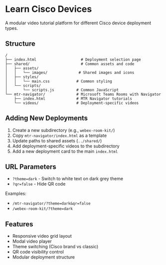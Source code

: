 # Learn Cisco Devices

A modular video tutorial platform for different Cisco device deployment types.

## Structure

```
/
├── index.html                    # Deployment selection page
├── shared/                       # Common assets and code
│   ├── assets/
│   │   └── images/              # Shared images and icons
│   ├── styles/
│   │   └── main.css            # Common styling
│   └── scripts/
│       └── scripts.js          # Common JavaScript
└── mtr-navigator/              # Microsoft Teams Rooms with Navigator
    ├── index.html              # MTR Navigator tutorials
    └── videos/                 # Deployment-specific videos
```

## Adding New Deployments

1. Create a new subdirectory (e.g., `webex-room-kit/`)
2. Copy `mtr-navigator/index.html` as a template
3. Update paths to shared assets (`../shared/`)
4. Add deployment-specific videos to the subdirectory
5. Add a new deployment card to the main `index.html`

## URL Parameters

- `?theme=dark` - Switch to white text on dark grey theme
- `?qr=false` - Hide QR code

Examples:
- `/mtr-navigator/?theme=dark&qr=false`
- `/webex-room-kit/?theme=dark`

## Features

- Responsive video grid layout
- Modal video player
- Theme switching (Cisco brand vs classic)
- QR code visibility control
- Modular deployment structure
